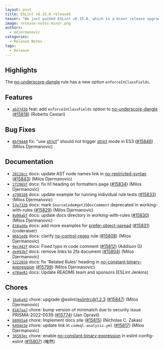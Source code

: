 ```yaml
---
layout: post
title: ESLint v8.15.0 released
teaser: "We just pushed ESLint v8.15.0, which is a minor release upgrade of ESLint. This release adds some new features and fixes several bugs found in the previous release."
image: release-notes-minor.png
authors:
  - mdjermanovic
categories:
  - Release Notes
tags:
  - Release
---
```


## Highlights

The [no-underscore-dangle](/docs/rules/no-underscore-dangle) rule has a new option `enforceInClassFields`.







## Features


* [`ab37d3b`](https://github.com/eslint/eslint/commit/ab37d3ba302856007beb833c34b56658a34bbb5d) feat: add `enforceInClassFields` option to [no-underscore-dangle](/docs/rules/no-underscore-dangle) ([#15818](https://github.com/eslint/eslint/issues/15818)) (Roberto Cestari)






## Bug Fixes


* [`8bf9440`](https://github.com/eslint/eslint/commit/8bf9440ac47907ffd27aba095428908e7ddeae8a) fix: "use [strict](/docs/rules/strict)" should not trigger [strict](/docs/rules/strict) mode in ES3 ([#15846](https://github.com/eslint/eslint/issues/15846)) (Milos Djermanovic)




## Documentation


* [`28116cc`](https://github.com/eslint/eslint/commit/28116ccce4b99da3d5aa9b8994dd3652df7b1cab) docs: update AST node names link in [no-restricted-syntax](/docs/rules/no-restricted-syntax) ([#15843](https://github.com/eslint/eslint/issues/15843)) (Milos Djermanovic)
* [`272965f`](https://github.com/eslint/eslint/commit/272965feda8adfbf5bfa0e01b37df27ce70fc9fd) docs: fix h1 heading on formatters page ([#15834](https://github.com/eslint/eslint/issues/15834)) (Milos Djermanovic)
* [`a798166`](https://github.com/eslint/eslint/commit/a7981669fffe33deaf4fbe295f660edc8ccad4cd) docs: update example for running individual rule tests ([#15833](https://github.com/eslint/eslint/issues/15833)) (Milos Djermanovic)
* [`57e732b`](https://github.com/eslint/eslint/commit/57e732be4e349470fad3e3cc44d96bf0746a598b) docs: mark `SourceCode#getJSDocComment` deprecated in working-with-rules ([#15829](https://github.com/eslint/eslint/issues/15829)) (Milos Djermanovic)
* [`9a90abf`](https://github.com/eslint/eslint/commit/9a90abf59e31247c03a24ca789cd6157504f63ed) docs: update docs directory in working-with-rules ([#15830](https://github.com/eslint/eslint/issues/15830)) (Milos Djermanovic)
* [`810adda`](https://github.com/eslint/eslint/commit/810addac9b958c03d69f5f8f21d47ff7fb4c5db6) docs: add more examples for [prefer-object-spread](/docs/rules/prefer-object-spread) ([#15831](https://github.com/eslint/eslint/issues/15831)) (coderaiser)
* [`06b1edb`](https://github.com/eslint/eslint/commit/06b1edb68f251558601bf68d47e6bbde693089c9) docs: clarify [no-control-regex](/docs/rules/no-control-regex) rule ([#15808](https://github.com/eslint/eslint/issues/15808)) (Milos Djermanovic)
* [`9ecd42f`](https://github.com/eslint/eslint/commit/9ecd42f36462331a0d697e74323a4d24f0cf02fc) docs: Fixed typo in code comment ([#15812](https://github.com/eslint/eslint/issues/15812)) (Addison G)
* [`de992b7`](https://github.com/eslint/eslint/commit/de992b7016e3d91092de7748f0375943ad2c77f0) docs: remove links to 2fa document ([#15804](https://github.com/eslint/eslint/issues/15804)) (Milos Djermanovic)
* [`5222659`](https://github.com/eslint/eslint/commit/52226593974fc7fcb60f1be73b165863b3d1a7fb) docs: fix 'Related Rules' heading in [no-constant-binary-expression](/docs/rules/no-constant-binary-expression) ([#15799](https://github.com/eslint/eslint/issues/15799)) (Milos Djermanovic)
* [`e70ae81`](https://github.com/eslint/eslint/commit/e70ae8116256e5b69c6eac1ed71c0fa33a8e6d7a) docs: Update README team and sponsors (ESLint Jenkins)








## Chores


* [`1ba6a92`](https://github.com/eslint/eslint/commit/1ba6a926eedcfe725900ed95cf029cff02d0355a) chore: upgrade @eslint/eslintrc@1.2.3 ([#15847](https://github.com/eslint/eslint/issues/15847)) (Milos Djermanovic)
* [`8167aa7`](https://github.com/eslint/eslint/commit/8167aa7d43d00f1a0e8400f73c0dd66798fd4c56) chore: bump version of minimatch due to security issue PRISMA-2022-0039 ([#15774](https://github.com/eslint/eslint/issues/15774)) (Jan Opravil)
* [`b8995a4`](https://github.com/eslint/eslint/commit/b8995a40087f3a1e4e87c239951f91ddaac73571) chore: Implement docs site ([#15815](https://github.com/eslint/eslint/issues/15815)) (Nicholas C. Zakas)
* [`6494e3e`](https://github.com/eslint/eslint/commit/6494e3e8916f0a07226bdd8c8f6b2c5f0884bf6b) chore: update link in `codeql-analysis.yml` ([#15817](https://github.com/eslint/eslint/issues/15817)) (Milos Djermanovic)
* [`36503ec`](https://github.com/eslint/eslint/commit/36503ec8b6fca292be8e584792fc2ad056df4d2f) chore: enable [no-constant-binary-expression](/docs/rules/no-constant-binary-expression) in eslint-config-eslint ([#15807](https://github.com/eslint/eslint/issues/15807)) (唯然)


